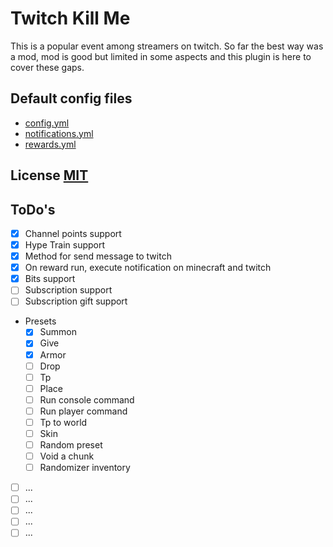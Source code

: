 # Twitch Kill Me
This is a popular event among streamers on twitch. So far the best way was a mod, mod is good but limited in some aspects and this plugin is here to cover these gaps.

## Default config files
- [config.yml](./src/main/resources/config.yml)
- [notifications.yml](./src/main/resources/notifications.yml)
- [rewards.yml](./src/main/resources/rewards.yml)

## License [MIT](./LICENSE)

## ToDo's
- [x] Channel points support
- [x] Hype Train support
- [X] Method for send message to twitch
- [X] On reward run, execute notification on minecraft and twitch
- [X] Bits support
- [ ] Subscription support
- [ ] Subscription gift support
- Presets
  - [x] Summon
  - [X] Give
  - [X] Armor
  - [ ] Drop
  - [ ] Tp
  - [ ] Place
  - [ ] Run console command
  - [ ] Run player command
  - [ ] Tp to world
  - [ ] Skin
  - [ ] Random preset
  - [ ] Void a chunk
  - [ ] Randomizer inventory
- [ ] ...
- [ ] ...
- [ ] ...
- [ ] ...
- [ ] ...